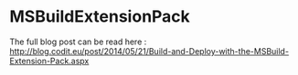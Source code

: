 MSBuildExtensionPack
=====================

The full blog post can be read here : http://blog.codit.eu/post/2014/05/21/Build-and-Deploy-with-the-MSBuild-Extension-Pack.aspx
